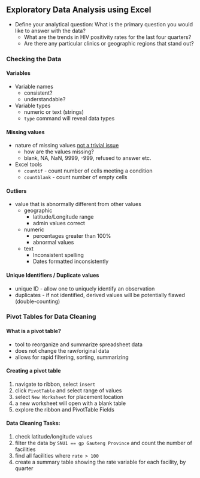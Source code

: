## Exploratory Data Analysis using Excel
* Define your analytical question: What is the primary question you would like to answer with the data?
  * What are the trends in HIV positivity rates for the last four quarters?
  * Are there any particular clinics or geographic regions that stand out?

### Checking the Data
#### Variables
* Variable names
  * consistent?
  * understandable?
* Variable types
  * numeric or text (strings)
  * `type` command will reveal data types  

#### Missing values
* nature of missing values [not a trivial issue](http://www.lexjansen.com/nesug/nesug01/ps/ps8009.pdf)
  * how are the values missing?
  * blank, NA, NaN, 9999, -999, refused to answer etc.
* Excel tools
  * `countif` - count number of cells meeting a condition
  * `countblank` -  count number of empty cells

#### Outliers
* value that is abnormally different from other values
    * geographic
      * latitude/Longitude range
      * admin values correct
    * numeric
      * percentages greater than 100%
      * abnormal values
    * text
      * Inconsistent spelling
      * Dates formatted inconsistently

#### Unique Identifiers / Duplicate values
* unique ID - allow one to uniquely identify an observation
* duplicates - if not identified, derived values will be potentially flawed (double-counting)

### Pivot Tables for Data Cleaning
#### What is a pivot table?
* tool to reorganize and summarize spreadsheet data
* does not change the raw/original data
* allows for rapid filtering, sorting, summarizing

#### Creating a pivot table
1. navigate to ribbon, select `insert`
2. click `PivotTable` and select range of values
3. select `New Worksheet` for placement location
4. a new worksheet will open with a blank table
5. explore the ribbon and PivotTable Fields

#### Data Cleaning Tasks:
1. check latitude/longitude values
2. filter the data by `SNU1 == gp Gauteng Province` and count the number of facilities
3. find all facilities where `rate > 100`
4. create a summary table showing the rate variable for each facility, by quarter


